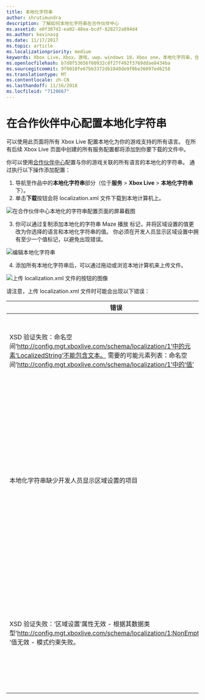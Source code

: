 ```yaml
---
title: 本地化字符串
author: shrutimundra
description: 了解如何本地化字符串在合作伙伴中心
ms.assetid: e0f307d2-ea02-48ea-bcdf-828272a894d4
ms.author: kevinasg
ms.date: 11/17/2017
ms.topic: article
ms.localizationpriority: medium
keywords: Xbox Live，Xbox，游戏，uwp，windows 10，Xbox one，本地化字符串，合作伙伴中心
ms.openlocfilehash: b7d8f53656f60932c0f27f492f3769ddae8434ba
ms.sourcegitcommit: 9f8010fe67bb3372db1840de9f0be36097ed6258
ms.translationtype: MT
ms.contentlocale: zh-CN
ms.lasthandoff: 11/16/2018
ms.locfileid: "7128667"
---
```

# <a name="configuring-localized-strings-in-partner-center"></a>在合作伙伴中心配置本地化字符串

可以使用此页面将所有 Xbox Live 配置本地化为你的游戏支持的所有语言。 在所有后续 Xbox Live 页面中创建的所有服务配置都将添加到你要下载的文件中。

你可以使用[合作伙伴中心](https://partner.microsoft.com/dashboard)配置与你的游戏关联的所有语言的本地化的字符串。 通过执行以下操作添加配置：

1. 导航至作品中的**本地化字符串**部分（位于**服务** > **Xbox Live** > **本地化字符串**下）。
2. 单击**下载**按钮会将 localization.xml 文件下载到本地计算机上。

![在合作伙伴中心本地化的字符串配置页面的屏幕截图](../../images/dev-center/localized-strings/localized-strings-1.png)

3. 你可以通过复制添加本地化的字符串 <Value locale="en-US">Maze 播放</Value> 标记，并将区域设置的值更改为你选择的语言和本地化字符串的值。 你必须在开发人员显示区域设置中拥有至少一个值标记，以避免出现错误。

![编辑本地化字符串](../../images/dev-center/localized-strings/localized-strings.gif)

4. 添加所有本地化字符串后，可以通过拖动或浏览本地计算机来上传文件。

![上传 localization.xml 文件的按钮的图像](../../images/dev-center/localized-strings/localized-strings-2.png)

请注意，上传 localization.xml 文件时可能会出现以下错误：

| 错误 | 原因 |
|---------------------------|-------------|
| XSD 验证失败：命名空间‘http://config.mgt.xboxlive.com/schema/localization/1’中的元素‘LocalizedString’不能包含文本。 需要的可能元素列表：命名空间‘http://config.mgt.xboxlive.com/schema/localization/1’中的‘值’ | XML 文档格式不正确时会发生此情况 |
| 本地化字符串缺少开发人员显示区域设置的项目 | 本地化字符串缺少其区域设置与开发人员显示区域设置不匹配的项目时，会发生这种情况 |
| XSD 验证失败：‘区域设置’属性无效 - 根据其数据类型‘http://config.mgt.xboxlive.com/schema/localization/1:NonEmptyString’‘ ’值无效 - 模式约束失败。 | 发生这种情况时的本地化的字符串缺少中的区域设置值 <Value> tag|